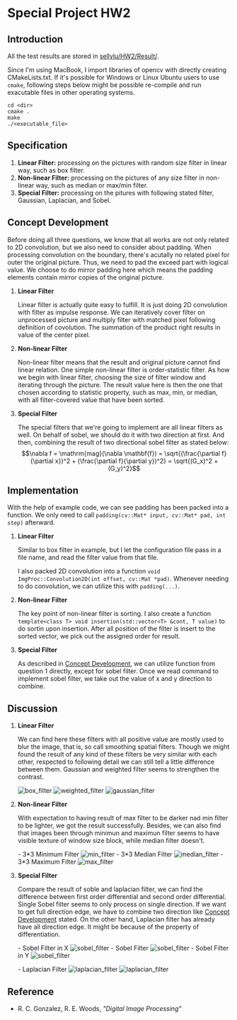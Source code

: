 # Special Project HW2

## Introduction

All the test results are stored in [sellylu/HW2/Result/](https://github.com/sellylu/HW2/tree/master/Result).

Since I'm using MacBook, I import libraries of opencv with directly creating CMakeLists.txt. If it's possible for Windows or Linux Ubuntu users to use `cmake`, following steps below might be possible re-compile and run exacutable files in other operating systems.

```shell
cd <dir>
cmake .
make
./<executable_file>
```

## Specification

1. **Linear Filter:** processing on the pictures with random size filter in linear way, such as box filter.
2. **Non-linear Filter:** processing on the pictures of any size filter in non-linear way, such as median or max/min filter.
3. **Special Filter:** processing on the pitures with following stated filter, Gaussian, Laplacian, and Sobel.

## Concept Development

Before doing all three questions, we know that all works are not only related to 2D convolution, but we also need to consider about padding. When processing convolution on the boundary, there's acutally no related pixel for outer the original picture. Thus, we need to pad the exceed part with logical value. We choose to do mirror padding here which means the padding elements contain mirror copies of the original picture.

1. **Linear Filter**

	Linear filter is actually quite easy to fulfill. It is just doing 2D convolution with filter as impulse response. We can iteratively cover filter on unprocessed picture and multiply filter with matched pixel following definition of covolution. The summation of the product right results in value of the center pixel.
	
2. **Non-linear Filter**

	Non-linear filter means that the result and original picture cannot find linear relation. One simple non-linear filter is order-statistic filter. As how we begin with linear filter, choosing the size of filter window and iterating through the picture. The result value here is then the one that chosen according to statistic property, such as max, min, or median, with all filter-covered value that have been sorted.
	
3. **Special Filter**
	
	The special filters that we're going to implement are all linear filters as well. On behalf of sobel, we should do it with two direction at first. And then, combining the result of two directional sobel filter as stated below:
	$$\nabla f = \mathrm{mag}(\nabla \mathbf{f}) = \sqrt{(\frac{\partial f}{\partial x})^2 + (\frac{\partial f}{\partial y})^2} = \sqrt{(G_x)^2 + (G_y)^2}$$

## Implementation

With the help of example code, we can see padding has been packed into a function. We only need to call `padding(cv::Mat* input, cv::Mat* pad, int step)` afterward.

1. **Linear Filter**

	Similar to box filter in example, but I let the configuration file pass in a file name, and read the filter value from that file.
	
	I also packed 2D convolution into a function `void ImgProc::Convolution2D(int offset, cv::Mat *pad)`. Whenever needing to do convolution, we can utilize this with `padding(...)`.

2. **Non-linear Filter**

	The key point of non-linear filter is sorting. I also create a function `template<class T> void insertion(std::vector<T> &cont, T value)` to do sortin upon insertion. After all position of the filter is insert to the sorted vector, we pick out the assigned order for result.
	
3. **Special Filter**

	As described in [Concept Development](https://github.com/sellylu/HW2/blob/master/README.md#concept-development), we can utilize function from question 1 directly, except for sobel filter. Once we read command to implement sobel filter, we take out the value of x and y direction to combine.
	
## Discussion

1. **Linear Filter**
	
	We can find here these filters with all positive value are mostly used to blur the image, that is, so call smoothing spatial filters. Though we might found the result of any kind of these filters be very similar with each other, respected to following detail we can still tell a little difference between them. Gaussian and weighted filter seems to strengthen the contrast.
	
	![box_filter](report_image/box.tiff)
	![weighted_filter](report_image/weighted.tiff)
	![gaussian_filter](report_image/Gaussian.tiff)
	
2. **Non-linear Filter**

	With expectation to having result of max filter to be darker nad min filter to be lighter, we got the result successfully. Besides, we can also find that images been through minimun and maximun filter seems to have visible texture of window size block, while median filter doesn't.

	\- 3\*3 Minimum Filter
	![min_filter](Result/min.png)
	\- 3\*3 Median Filter
	![median_filter](Result/median.png)
	\- 3\*3 Maximum Filter
	![max_filter](Result/max.png)

3. **Special Filter**

	Compare the result of soble and laplacian filter, we can find the difference between first order differential and second order differential. Single Sobel filter seems to only process on single direction. If we want to get full direction edge, we have to combine two direction like [Concept Development](https://github.com/sellylu/HW2/blob/master/README.md#concept-development) stated. On the other hand, Laplacian filter has already have all direction edge. It might be because of the property of differentiation.

	\- Sobel Filter in X
	![sobel_filter](report_image/sobelx.tiff)
	\- Sobel Filter
	![sobel_filter](report_image/sobel.tiff)
	\- Sobel Filter in Y
	![sobel_filter](report_image/sobely.tiff)

	\- Laplacian Filter
	![laplacian_filter](Result/laplacian1.png)
	![laplacian_filter](Result/laplacian2.png)
	

## Reference

- R\. C. Gonzalez, R. E. Woods, *"Digital Image Processing"*

<style TYPE="text/css">
code.has-jax {font: inherit; font-size: 100%; background: inherit; border: inherit;}
</style>
<script type="text/x-mathjax-config">
MathJax.Hub.Config({
    tex2jax: {
        inlineMath: [['$','$'], ['\\(','\\)']],
        skipTags: ['script', 'noscript', 'style', 'textarea', 'pre'] // removed 'code' entry
    }
});
MathJax.Hub.Queue(function() {
    var all = MathJax.Hub.getAllJax(), i;
    for(i = 0; i < all.length; i += 1) {
        all[i].SourceElement().parentNode.className += ' has-jax';
    }
});
</script>
<script type="text/javascript" src="http://cdn.mathjax.org/mathjax/latest/MathJax.js?config=TeX-AMS-MML_HTMLorMML"></script>